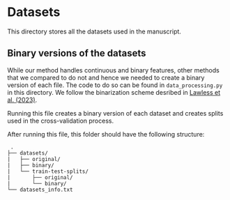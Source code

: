 # Datasets

This directory stores all the datasets used in the manuscript. 

## Binary versions of the datasets

While our method handles continuous and binary features, other methods that we compared to do not and hence we needed to create a binary version of each file. The code to do so can be found in `data_processing.py` in this directory. We follow the binarization scheme desribed in [Lawless et al. (2023)](https://www.jmlr.org/papers/v24/22-0880.html).

Running this file creates a binary version of each dataset and creates splits used in the cross-validation process. 

After running this file, this folder should have the following structure: 

     .
    ├── datasets/     
    |   ├── original/
    |   ├── binary/
    |   └── train-test-splits/
    |       ├── original/
    |       └── binary/
    └── datasets_info.txt
